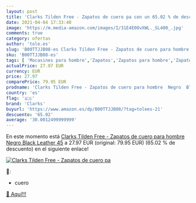 ```yaml
---
layout: post
title: 'Clarks Tilden Free - Zapatos de cuero pa con un 65.02 % de descuento'
date: 2021-04-04 17:33:40
image: 'https://m.media-amazon.com/images/I/31E4E0OvXWL._SL400_.jpg'
comments: true
category: ofertas
author: 'tole.es'
slug: 'B00TTJJB08-es Clarks Tilden Free - Zapatos de cuero para hombre Negro...'
sku: 'B00TTJJB08-es'
tags: [ 'Mocasines para hombre','Zapatos','Zapatos para hombre','Zapatos y complementos','clarks','zapatos', ]
actualPrice: 27.97 EUR
currency: EUR
price: 27.97
comparePrice: 79.95 EUR
prodname: 'Clarks Tilden Free - Zapatos de cuero para hombre  Negro  Black Leather   45'
country: 'es'
flag: '🇪🇸'
brand: 'Clarks'
buyurl: 'https://www.amazon.es/dp/B00TTJJB08/?tag=tolees-21'
descuento: '65.02'
average: '30.0012499999999'
---
```


En este momento está [Clarks Tilden Free - Zapatos de cuero para hombre  Negro  Black Leather   45](https://www.amazon.es/dp/B00TTJJB08/?tag=tolees-21) a 27.97 EUR (original: 79.95 EUR) (65.02 %  de descuento) en el siguiente enlace!

[![Clarks Tilden Free - Zapatos de cuero pa](https://m.media-amazon.com/images/I/31E4E0OvXWL._SL400_.jpg)](https://www.amazon.es/dp/B00TTJJB08/?tag=tolees-21)

🔎:

- cuero

[🛒 Aquí!!!](https://www.amazon.es/dp/B00TTJJB08/?tag=tolees-21)

